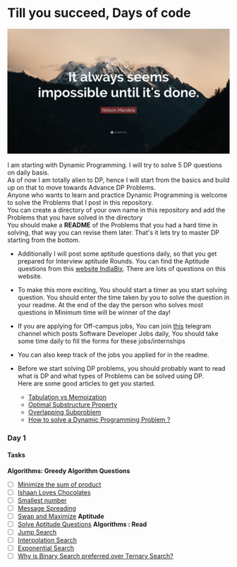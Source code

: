 # Till you succeed, Days of code

![Persistence is key to Success](images/IMpossible.jpg)

I am starting with Dynamic Programming. I will try to solve 5 DP questions on daily basis.<br>
As of now I am totally alien to DP, hence I will start from the basics and build up on that to move towards Advance DP Problems.<br>
Anyone who wants to learn and practice Dynamic Programming is welcome to solve the Problems that I post in this repository.<br>
You can create a directory of your own name in this repository and add the Problems that you have solved in the directory<br>
You should make a **README** of the Problems that you had a hard time in solving, that way you can revise them later.
That's it lets try to master DP starting from the bottom.

- Additionally I will post some aptitude questions daily, so that you get prepared for Interview aptitude Rounds. You can find the Aptitude questions from this [website IndiaBix](https://www.indiabix.com/technical/interview-questions-and-answers/). There are lots of questions on this website.
- To make this more exciting, You should start a timer as you start solving question. You should enter the time taken by you to solve the question in your readme. At the end of the day the person who solves most questions in Minimum time will be winner of the day!
- If you are applying for Off-campus jobs, You can join [this](https://t.me/offcampusjobs4u) telegram channel which posts Software Developer Jobs daily, You should take some time daily to fill the forms for these jobs/internships
- You can also keep track of the jobs you applied for in the readme.

- Before we start solving DP problems, you should probably want to read what is DP and what types of Problems can be solved using DP.<br>Here are some good articles to get you started.
  - [Tabulation vs Memoization](https://www.geeksforgeeks.org/tabulation-vs-memoization/)
  - [Optimal Substructure Property](https://www.geeksforgeeks.org/optimal-substructure-property-in-dynamic-programming-dp-2/)
  - [Overlapping Subproblem](https://www.geeksforgeeks.org/overlapping-subproblems-property-in-dynamic-programming-dp-1/)
  - [How to solve a Dynamic Programming Problem ?](https://www.geeksforgeeks.org/solve-dynamic-programming-problem/)

### **Day 1**
#### Tasks
**Algorithms: Greedy Algorithm Questions**
- [ ] [Minimize the sum of product](https://practice.geeksforgeeks.org/problems/minimize-the-sum-of-product/0)
- [ ] [Ishaan Loves Chocolates](https://practice.geeksforgeeks.org/problems/ishaan-loves-chocolates/0)
- [ ] [Smallest number](https://practice.geeksforgeeks.org/problems/smallest-number/0)
- [ ] [Message Spreading](https://practice.geeksforgeeks.org/problems/message-spreading/0)
- [ ] [Swap and Maximize](https://practice.geeksforgeeks.org/problems/swap-and-maximize/0)
**Aptitude**
- [ ] [Solve Aptitude Questions](https://www.indiabix.com/technical/interview-questions-and-answers/)
**Algorithms : Read**
- [ ] [Jump Search](https://www.geeksforgeeks.org/jump-search/)
- [ ] [Interpolation Search](https://www.geeksforgeeks.org/interpolation-search/)
- [ ] [Exponential Search](https://www.geeksforgeeks.org/exponential-search/)
- [ ] [Why is Binary Search preferred over Ternary Search?](https://www.geeksforgeeks.org/binary-search-preferred-ternary-search/)